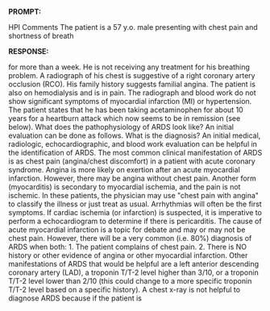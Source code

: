 **PROMPT:**

HPI Comments The patient is a 57 y.o. male presenting with chest pain and shortness of breath

**RESPONSE:**

  for more than a week. He is not receiving any treatment for his breathing problem.   A radiograph of his chest is suggestive of a right coronary artery occlusion (RCO). His family history suggests familial angina. The patient is also on hemodialysis and is in pain. The radiograph and blood work do not show significant symptoms of myocardial infarction (MI) or hypertension. The patient states that he has been taking acetaminophen for about 10 years for a heartburn attack which now seems to be in remission (see below).   What does the pathophysiology of ARDS look like?  An initial evaluation can be done as follows.  What is the diagnosis?  An initial medical, radiologic, echocardiographic, and blood work evaluation can be helpful in the identification of ARDS.  The most common clinical manifestation of ARDS is as chest pain (angina/chest discomfort) in a patient with acute coronary syndrome. Angina is more likely on exertion after an acute myocardial infarction. However, there may be angina without chest pain. Another form (myocarditis) is secondary to myocardial ischemia, and the pain is not ischemic. In these patients, the physician may use "chest pain with angina" to classify the illness or just treat as usual.  Arrhythmias will often be the first symptoms. If cardiac ischemia (or infarction) is suspected, it is imperative to perform a echocardiogram to determine if there is pericarditis. The cause of acute myocardial infarction is a topic for debate and may or may not be chest pain.  However, there will be a very common (i.e. 80%) diagnosis of ARDS when both:  1. The patient complains of chest pain.   2. There is NO history or other evidence of angina or other myocardial infarction.   Other manifestations of ARDS that would be helpful are a left anterior descending coronary artery (LAD), a troponin T/T-2 level higher than 3/10, or a troponin T/T-2 level lower than 2/10 (this could change to a more specific troponin T/T-2 level based on a specific history).  A chest x-ray is not helpful to diagnose ARDS because if the patient is